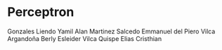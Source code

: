 # Perceptron
Gonzales Liendo Yamil Alan
Martinez Salcedo Emmanuel del Piero
Vilca Argandoña Berly Esleider
Vilca Quispe Elias Cristhian
